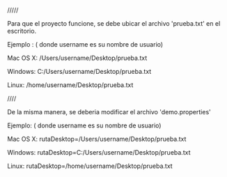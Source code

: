 /////

Para que el proyecto funcione, se debe ubicar el archivo 'prueba.txt' en el escritorio.

Ejemplo : ( donde username es su nombre de usuario)

  Mac OS X: /Users/username/Desktop/prueba.txt

  Windows: C:/Users/username/Desktop/prueba.txt

  Linux: /home/username/Desktop/prueba.txt

////

De la misma manera, se deberia modificar el archivo 'demo.properties'

Ejemplo: ( donde username es su nombre de usuario)

  Mac OS X: rutaDesktop=/Users/username/Desktop/prueba.txt

  Windows: rutaDesktop=C:/Users/username/Desktop/prueba.txt

  Linux: rutaDesktop=/home/username/Desktop/prueba.txt
